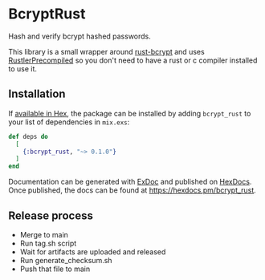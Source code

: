 # BcryptRust

Hash and verify bcrypt hashed passwords.

This library is a small wrapper around
[rust-bcrypt](https://github.com/Keats/rust-bcrypt) and uses
[RustlerPrecompiled](https://github.com/philss/rustler_precompiled) so you don't
need to have a rust or c compiler installed to use it.

## Installation

If [available in Hex](https://hex.pm/docs/publish), the package can be installed
by adding `bcrypt_rust` to your list of dependencies in `mix.exs`:

```elixir
def deps do
  [
    {:bcrypt_rust, "~> 0.1.0"}
  ]
end
```

Documentation can be generated with
[ExDoc](https://github.com/elixir-lang/ex_doc) and published on
[HexDocs](https://hexdocs.pm). Once published, the docs can be found at
<https://hexdocs.pm/bcrypt_rust>.

## Release process

- Merge to main
- Run tag.sh script
- Wait for artifacts are uploaded and released
- Run generate_checksum.sh
- Push that file to main

